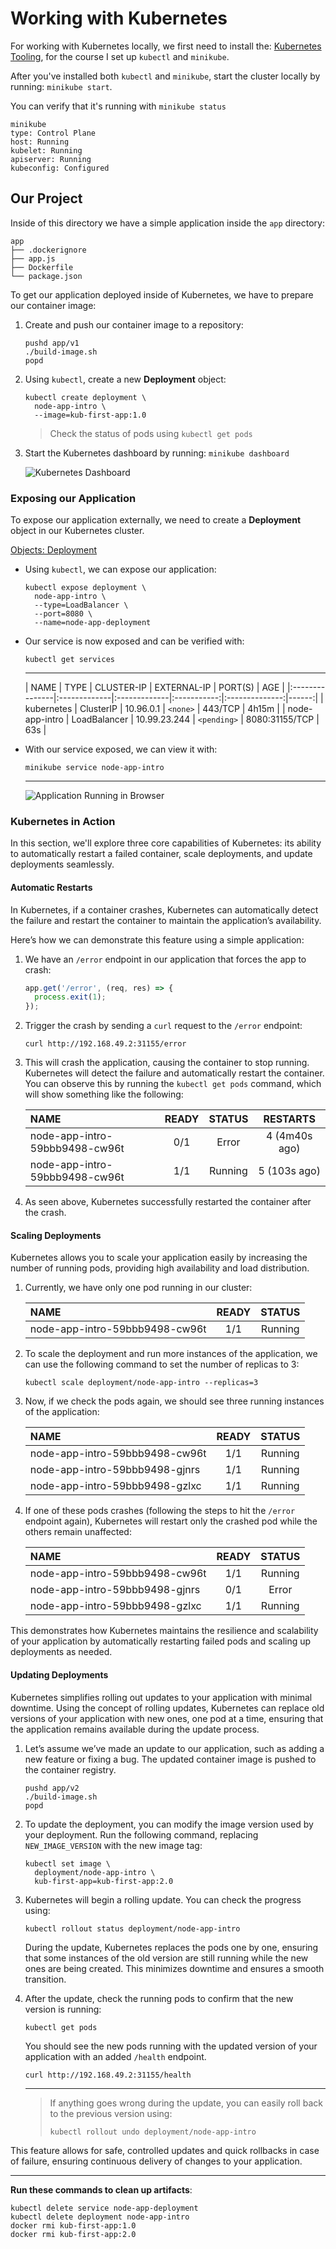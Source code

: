 # Working with Kubernetes

For working with Kubernetes locally, we first need to install the: [Kubernetes Tooling](./TOOLS.md),
for the course I set up `kubectl` and `minikube`.

After you've installed both `kubectl` and `minikube`, start the cluster locally by running: `minikube start`.

You can verify that it's running with `minikube status`

 ```text
 minikube
 type: Control Plane
 host: Running
 kubelet: Running
 apiserver: Running
 kubeconfig: Configured
  ```

## Our Project

Inside of this directory we have a simple application inside the `app` directory:

```text
app
├── .dockerignore
├── app.js
├── Dockerfile
└── package.json
```

To get our application deployed inside of Kubernetes, we have to prepare our container image:

1. Create and push our container image to a repository:

    ```shell
    pushd app/v1
    ./build-image.sh
    popd 
    ```
   
2. Using `kubectl`, create a new **Deployment** object:

   ```shell
   kubectl create deployment \
     node-app-intro \
     --image=kub-first-app:1.0
   ```
   
   > Check the status of pods using `kubectl get pods`

3. Start the Kubernetes dashboard by running: `minikube dashboard`

   ![Kubernetes Dashboard](../../.attachments/Kubernetes-Dashboard.png)

### Exposing our Application

To expose our application externally, we need to create a **Deployment** object in our Kubernetes cluster.

[Objects: Deployment](../Objects.md#Deployment)

- Using `kubectl`, we can expose our application:

   ```shell
   kubectl expose deployment \
     node-app-intro \
     --type=LoadBalancer \
     --port=8080 \
     --name=node-app-deployment
   ```

- Our service is now exposed and can be verified with:
   ```shell
   kubectl get services
   ```

   --- 

  | NAME           | TYPE         | CLUSTER-IP   | EXTERNAL-IP |    PORT(S)     |   AGE |
             |:---------------|:-------------|:-------------|:-----------:|:--------------:|------:|
  | kubernetes     | ClusterIP    | 10.96.0.1    |  `<none>`   |    443/TCP     | 4h15m |
  | node-app-intro | LoadBalancer | 10.99.23.244 | `<pending>` | 8080:31155/TCP |   63s |

- With our service exposed, we can view it with:

  ```shell
  minikube service node-app-intro 
  ```

  ---

  ![Application Running in Browser](../../.attachments/Application-running-in-browser.png)

### Kubernetes in Action

In this section, we'll explore three core capabilities of Kubernetes: its ability to automatically restart a failed
container, scale deployments, and update deployments seamlessly.

#### Automatic Restarts

In Kubernetes, if a container crashes, Kubernetes can automatically detect the failure and restart the container to
maintain the application’s availability.

Here’s how we can demonstrate this feature using a simple application:

1. We have an `/error` endpoint in our application that forces the app to crash:

    ```javascript
    app.get('/error', (req, res) => {
      process.exit(1);
    });
    ```

2. Trigger the crash by sending a `curl` request to the `/error` endpoint:

    ```shell
    curl http://192.168.49.2:31155/error
    ```

3. This will crash the application, causing the container to stop running. Kubernetes will detect the failure and
   automatically restart the container. You can observe this by running the `kubectl get pods` command, which will show
   something like the following:

   | NAME                           | READY |      STATUS      | RESTARTS        |
   |:-------------------------------|:-----:|:----------------:|:---------------:|
   | node-app-intro-59bbb9498-cw96t |  0/1  |      Error       | 4 (4m40s ago)   |
   | node-app-intro-59bbb9498-cw96t |  1/1  |     Running      | 5 (103s ago)    |

4. As seen above, Kubernetes successfully restarted the container after the crash.

#### Scaling Deployments

Kubernetes allows you to scale your application easily by increasing the number of running pods, providing high
availability and load distribution.

1. Currently, we have only one pod running in our cluster:

   | NAME                           | READY | STATUS  |
   |:-------------------------------|:-----:|:-------:|
   | node-app-intro-59bbb9498-cw96t |  1/1  | Running |

2. To scale the deployment and run more instances of the application, we can use the following command to set the number
   of replicas to 3:

    ```shell
    kubectl scale deployment/node-app-intro --replicas=3
    ```

3. Now, if we check the pods again, we should see three running instances of the application:

   | NAME                           | READY | STATUS  |
   |:-------------------------------|:-----:|:-------:|
   | node-app-intro-59bbb9498-cw96t |  1/1  | Running |
   | node-app-intro-59bbb9498-gjnrs |  1/1  | Running |
   | node-app-intro-59bbb9498-gzlxc |  1/1  | Running |

4. If one of these pods crashes (following the steps to hit the `/error` endpoint again), Kubernetes will restart only
   the crashed pod while the others remain unaffected:

   | NAME                           | READY | STATUS  |
   |:-------------------------------|:-----:|:-------:|
   | node-app-intro-59bbb9498-cw96t |  1/1  | Running |
   | node-app-intro-59bbb9498-gjnrs |  0/1  |  Error  |
   | node-app-intro-59bbb9498-gzlxc |  1/1  | Running |

This demonstrates how Kubernetes maintains the resilience and scalability of your application by automatically
restarting failed pods and scaling up deployments as needed.

#### Updating Deployments

Kubernetes simplifies rolling out updates to your application with minimal downtime. Using the concept of rolling
updates, Kubernetes can replace old versions of your application with new ones, one pod at a time, ensuring that the
application remains available during the update process.

1. Let’s assume we’ve made an update to our application, such as adding a new feature or fixing a bug. The updated
   container image is pushed to the container registry.

    ```shell
    pushd app/v2
    ./build-image.sh
    popd 
    ```

2. To update the deployment, you can modify the image version used by your deployment. Run the following command,
   replacing `NEW_IMAGE_VERSION` with the new image tag:

    ```shell
    kubectl set image \
      deployment/node-app-intro \
      kub-first-app=kub-first-app:2.0
    ```

3. Kubernetes will begin a rolling update. You can check the progress using:

    ```shell
    kubectl rollout status deployment/node-app-intro
    ```

   During the update, Kubernetes replaces the pods one by one, ensuring that some instances of the old version are still
   running while the new ones are being created. This minimizes downtime and ensures a smooth transition.

4. After the update, check the running pods to confirm that the new version is running:

    ```shell
    kubectl get pods
    ```

   You should see the new pods running with the updated version of your application with an added `/health` endpoint.

    ```shell
    curl http://192.168.49.2:31155/health
    ```

    ---

   > If anything goes wrong during the update, you can easily roll back to the previous version using:
   >
   >    ```shell
   >   kubectl rollout undo deployment/node-app-intro
   >   ```

This feature allows for safe, controlled updates and quick rollbacks in case of failure, ensuring continuous delivery of
changes to your application.

---

**Run these commands to clean up artifacts**:

```shell
kubectl delete service node-app-deployment
kubectl delete deployment node-app-intro
docker rmi kub-first-app:1.0 
docker rmi kub-first-app:2.0
```